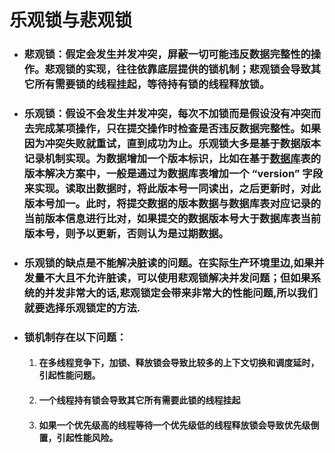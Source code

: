 # 乐观锁与悲观锁

* ### 悲观锁：假定会发生并发冲突，屏蔽一切可能违反数据完整性的操作。悲观锁的实现，往往依靠底层提供的锁机制；悲观锁会导致其它所有需要锁的线程挂起，等待持有锁的线程释放锁。
* ### 乐观锁：假设不会发生并发冲突，每次不加锁而是假设没有冲突而去完成某项操作，只在提交操作时检查是否违反数据完整性。如果因为冲突失败就重试，直到成功为止。乐观锁大多是基于数据版本记录机制实现。为数据增加一个版本标识，比如在基于[数据库](http://lib.csdn.net/base/mysql)表的版本解决方案中，一般是通过为数据库表增加一个 “version” 字段来实现。读取出数据时，将此版本号一同读出，之后更新时，对此版本号加一。此时，将提交数据的版本数据与数据库表对应记录的当前版本信息进行比对，如果提交的数据版本号大于数据库表当前版本号，则予以更新，否则认为是过期数据。 
* ### 乐观锁的缺点是不能解决脏读的问题。在实际生产环境里边,如果并发量不大且不允许脏读，可以使用悲观锁解决并发问题；但如果系统的并发非常大的话,悲观锁定会带来非常大的性能问题,所以我们就要选择乐观锁定的方法.

* ### 锁机制存在以下问题：

  1. #### 在多线程竞争下，加锁、释放锁会导致比较多的上下文切换和调度延时，引起性能问题。
  2. #### 一个线程持有锁会导致其它所有需要此锁的线程挂起
  3. #### 如果一个优先级高的线程等待一个优先级低的线程释放锁会导致优先级倒置，引起性能风险。



